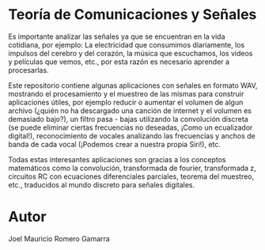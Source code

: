 # Teoría de Comunicaciones y Señales

Es importante analizar las señales ya que se encuentran en la vida cotidiana, por ejemplo: La electricidad que consumimos diariamente, los impulsos del cerebro y del corazón, la música que escuchamos, los videos y películas que vemos, etc., por esta razón es necesario aprender a procesarlas.

Este repositorio contiene algunas aplicaciones con señales en formato WAV, mostrando el procesamiento y el muestreo de las mismas para construir aplicaciones útiles, por ejemplo reducir o aumentar el volumen de algun archivo (¿quién no ha descargado una canción de internet y el volumen es demasiado bajo?), un filtro pasa - bajas utilizando la convolución discreta (se puede eliminar ciertas frecuencias no deseadas, ¡Como un ecualizador digital!), reconocimiento de vocales analizando las frecuencias y anchos de banda de cada vocal (¡Podemos crear a nuestra propia Siri!), etc.

Todas estas interesantes aplicaciones son gracias a los conceptos matemáticos como la convolución, transformada de fourier, transformada z, circuitos RC con ecuaciones diferenciales parciales, teorema del muestreo, etc., traducidos al mundo discreto para señales digitales.

# Autor

Joel Mauricio Romero Gamarra
